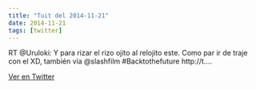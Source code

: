 ```yaml
---
title: "Tuit del 2014-11-21"
date: 2014-11-21
tags: [twitter]
---
```


RT @Uruloki: Y para rizar el rizo ojito al relojito este. Como par ir de traje con el XD, también vía @slashfilm #Backtothefuture http://t.…



[Ver en Twitter](https://twitter.com/i/web/status/535889896410714112)
